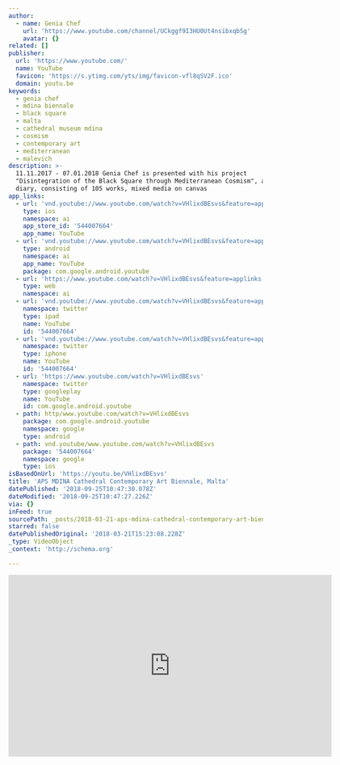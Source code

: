```yaml
---
author:
  - name: Genia Chef
    url: 'https://www.youtube.com/channel/UCkggf9I3HU0Ut4nsibxqbSg'
    avatar: {}
related: []
publisher:
  url: 'https://www.youtube.com/'
  name: YouTube
  favicon: 'https://s.ytimg.com/yts/img/favicon-vfl8qSV2F.ico'
  domain: youtu.be
keywords:
  - genia chef
  - mdina biennale
  - black square
  - malta
  - cathedral museum mdina
  - cosmism
  - contemporary art
  - mediterranean
  - malevich
description: >-
  11.11.2017 - 07.01.2018 Genia Chef is presented with his project
  "Disintegration of the Black Square through Mediterranean Cosmism", a visual
  diary, consisting of 105 works, mixed media on canvas
app_links:
  - url: 'vnd.youtube://www.youtube.com/watch?v=VHlixdBEsvs&feature=applinks'
    type: ios
    namespace: ai
    app_store_id: '544007664'
    app_name: YouTube
  - url: 'vnd.youtube://www.youtube.com/watch?v=VHlixdBEsvs&feature=applinks'
    type: android
    namespace: ai
    app_name: YouTube
    package: com.google.android.youtube
  - url: 'https://www.youtube.com/watch?v=VHlixdBEsvs&feature=applinks'
    type: web
    namespace: ai
  - url: 'vnd.youtube://www.youtube.com/watch?v=VHlixdBEsvs&feature=applinks'
    namespace: twitter
    type: ipad
    name: YouTube
    id: '544007664'
  - url: 'vnd.youtube://www.youtube.com/watch?v=VHlixdBEsvs&feature=applinks'
    namespace: twitter
    type: iphone
    name: YouTube
    id: '544007664'
  - url: 'https://www.youtube.com/watch?v=VHlixdBEsvs'
    namespace: twitter
    type: googleplay
    name: YouTube
    id: com.google.android.youtube
  - path: http/www.youtube.com/watch?v=VHlixdBEsvs
    package: com.google.android.youtube
    namespace: google
    type: android
  - path: vnd.youtube/www.youtube.com/watch?v=VHlixdBEsvs
    package: '544007664'
    namespace: google
    type: ios
isBasedOnUrl: 'https://youtu.be/VHlixdBEsvs'
title: 'APS MDINA Cathedral Contemporary Art Biennale, Malta'
datePublished: '2018-09-25T10:47:30.078Z'
dateModified: '2018-09-25T10:47:27.226Z'
via: {}
inFeed: true
sourcePath: _posts/2018-03-21-aps-mdina-cathedral-contemporary-art-biennale-malta.md
starred: false
datePublishedOriginal: '2018-03-21T15:23:08.228Z'
_type: VideoObject
_context: 'http://schema.org'

---
```

<iframe src="https://cdn.embedly.com/widgets/media.html?src=https%3A%2F%2Fwww.youtube.com%2Fembed%2FVHlixdBEsvs%3Ffeature%3Doembed&amp;url=http%3A%2F%2Fwww.youtube.com%2Fwatch%3Fv%3DVHlixdBEsvs&amp;image=https%3A%2F%2Fi.ytimg.com%2Fvi%2FVHlixdBEsvs%2Fhqdefault.jpg&amp;key=a715cf41cc93453ca338d350cd26f87b&amp;type=text%2Fhtml&amp;schema=youtube" width="640" height="360" scrolling="no" frameborder="0" allowfullscreen="" style=""></iframe>